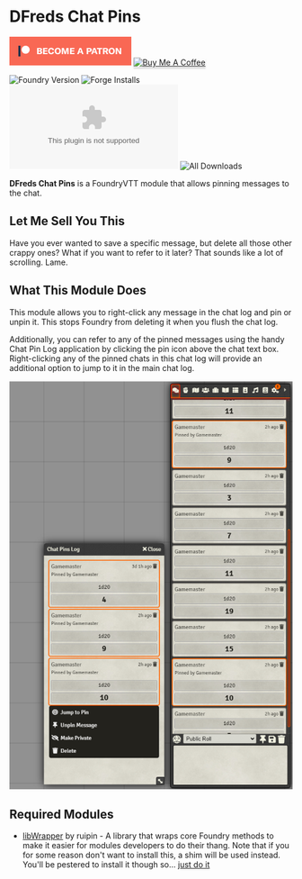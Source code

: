 # DFreds Chat Pins

[![Become a patron](https://github.com/codebard/patron-button-and-widgets-by-codebard/blob/master/images/become_a_patron_button.png?raw=true)](https://www.patreon.com/dfreds)
<a href="https://www.buymeacoffee.com/dfreds" target="_blank"><img src="https://www.buymeacoffee.com/assets/img/custom_images/orange_img.png" alt="Buy Me A Coffee" style="height: 41px !important;width: 174px !important;box-shadow: 0px 3px 2px 0px rgba(190, 190, 190, 0.5) !important;-webkit-box-shadow: 0px 3px 2px 0px rgba(190, 190, 190, 0.5) !important;" ></a>

![Foundry Version](https://img.shields.io/badge/Foundry-v11-informational)
![Forge Installs](https://img.shields.io/badge/dynamic/json?label=Forge%20Installs&query=package.installs&suffix=%25&url=https://forge-vtt.com/api/bazaar/package/dfreds-chat-pins&colorB=4aa94a)
![Latest Release Download Count](https://img.shields.io/github/downloads/dfreds/dfreds-chat-pins/latest/dfreds-chat-pins.zip)
![All Downloads](https://img.shields.io/github/downloads/dfreds/dfreds-chat-pins/total)

**DFreds Chat Pins** is a FoundryVTT module that allows pinning messages to the
chat.

## Let Me Sell You This

Have you ever wanted to save a specific message, but delete all those other
crappy ones? What if you want to refer to it later? That sounds like a lot of
scrolling. Lame.

## What This Module Does

This module allows you to right-click any message in the chat log and pin or
unpin it. This stops Foundry from deleting it when you flush the chat log.

Additionally, you can refer to any of the pinned messages using the handy Chat
Pin Log application by clicking the pin icon above the chat text box.
Right-clicking any of the pinned chats in this chat log will provide an
additional option to jump to it in the main chat log.

![Chat Pins](docs/chat-pins.png)

## Required Modules

- [libWrapper](https://foundryvtt.com/packages/lib-wrapper) by ruipin - A
  library that wraps core Foundry methods to make it easier for modules
  developers to do their thang. Note that if you for some reason don't want to
  install this, a shim will be used instead. You'll be pestered to install it
  though so... [just do it](https://www.youtube.com/watch?v=ZXsQAXx_ao0)
